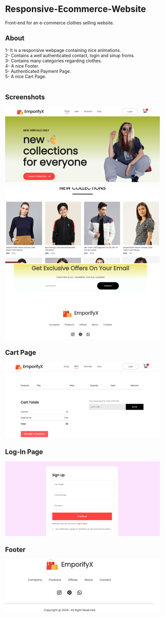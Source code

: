 # Responsive-Ecommerce-Website
Front-end for an e-commerce clothes selling website.
## About
1- It is a responsive webpage containing nice animations. <br />
2- Contains a well authenticated contact, login and sinup froms.<br />
3- Contains many categories regarding clothes.<br />
4- A nice Footer.<br />
5- Authenticated Payment Page.<br />
5- A nice Cart Page.
<br/>
<br/>

## Screenshots
![Screenshot 1](Demo_Look/Web_Look_1.png)

![Screenshot 3](Demo_Look/Web_Look_3.png)
![Screenshot 4](Demo_Look/Web_Look_4.png)

## Cart Page
![Screenshot 5](Demo_Look/Web_Look_5.png)

## Log-In Page
![Screenshot 6](Demo_Look/Web_Look_6.png)

## Footer
![Screenshot 7](Demo_Look/Web_Look_7.png)
